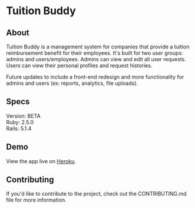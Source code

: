# Tuition Buddy

## About
Tuition Buddy is a management system for companies that provide a tuition reimbursement benefit for their employees. It's built for two user groups: admins and users/employees. Admins can view and edit all user requests. Users can view their personal profiles and request histories.

Future updates to include a front-end redesign and more functionality for admins and users (ex: reports, analytics, file uploads).

## Specs
Version: BETA   
Ruby: 2.5.0   
Rails: 5.1.4   

## Demo
View the app live on [Heroku](https://tuition-buddy.herokuapp.com/).

## Contributing
If you'd like to contribute to the project, check out the CONTRIBUTING.md file for more information.
